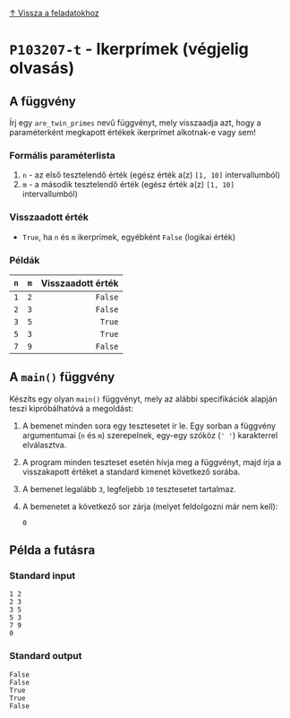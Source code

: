 
[↑ Vissza a feladatokhoz](./README.md)

# `P103207-t` - Ikerprímek (végjelig olvasás)

## A függvény

Írj egy `are_twin_primes` nevű függvényt, mely visszaadja azt, hogy a paraméterként megkapott értékek ikerprímet alkotnak-e vagy sem!

### Formális paraméterlista

1. `n` - az első tesztelendő érték (egész érték a(z) `[1, 10]` intervallumból)
1. `m` - a második tesztelendő érték (egész érték a(z) `[1, 10]` intervallumból)

### Visszaadott érték

* `True`, ha `n` és `m` ikerprímek, egyébként `False` (logikai érték)

### Példák

| `n` | `m` | Visszaadott érték | 
| ---: | ---: | --: | 
| `1` | `2` | `False` | 
| `2` | `3` | `False` | 
| `3` | `5` | `True` | 
| `5` | `3` | `True` | 
| `7` | `9` | `False` | 

## A `main()` függvény

Készíts egy olyan `main()` függvényt, mely az alábbi specifikációk alapján teszi kipróbálhatóvá a megoldást:

1. A bemenet minden sora egy tesztesetet ír le. Egy sorban a függvény argumentumai (`n` és `m`) szerepelnek, egy-egy szóköz (`' '`) karakterrel elválasztva.
1. A program minden teszteset esetén hívja meg a függvényt, majd írja a visszakapott értéket a standard kimenet következő sorába.
1. A bemenet legalább `3`, legfeljebb `10` tesztesetet tartalmaz.
1. A bemenetet a következő sor zárja (melyet feldolgozni már nem kell):

	```
	0
	```

## Példa a futásra

### Standard input

```
1 2
2 3
3 5
5 3
7 9
0
```

### Standard output

```
False
False
True
True
False
```